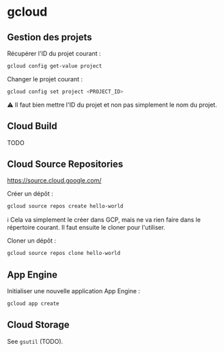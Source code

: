 # gcloud

## Gestion des projets

Récupérer l'ID du projet courant :

``` bash
gcloud config get-value project
```

Changer le projet courant :

``` bash
gcloud config set project <PROJECT_ID>
```

⚠️ Il faut bien mettre l'ID du projet et non pas simplement le nom du projet.

## Cloud Build

TODO

## Cloud Source Repositories

<https://source.cloud.google.com/>

Créer un dépôt :

``` bash
gcloud source repos create hello-world
```

ℹ️ Cela va simplement le créer dans GCP, mais ne va rien faire dans le répertoire courant. Il faut ensuite le cloner pour l'utiliser.

Cloner un dépôt :

``` bash
gcloud source repos clone hello-world
```

## App Engine

Initialiser une nouvelle application App Engine :

``` bash
gcloud app create
```


## Cloud Storage

See `gsutil` (TODO).
